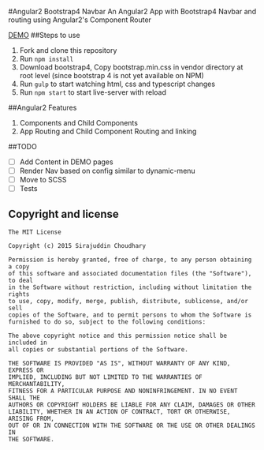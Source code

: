 #Angular2 Bootstrap4 Navbar
An Angular2 App with Bootstrap4 Navbar and routing using Angular2's Component Router

[DEMO](http://sirajc.github.io/angular2-bs4-navbar)
##Steps to use
1. Fork and clone this repository
1. Run `npm install`
1. Download bootstrap4, Copy bootstrap.min.css in vendor directory at root level (since bootstrap 4 is not yet available on NPM)
1. Run `gulp` to start watching html, css and typescript changes
1. Run `npm start` to start live-server with reload

##Angular2 Features
1. Components and Child Components
1. App Routing and Child Component Routing and linking

##TODO
- [ ] Add Content in DEMO pages
- [ ] Render Nav based on config similar to dynamic-menu
- [ ] Move to SCSS
- [ ] Tests

## Copyright and license

	The MIT License

	Copyright (c) 2015 Sirajuddin Choudhary

	Permission is hereby granted, free of charge, to any person obtaining a copy
	of this software and associated documentation files (the "Software"), to deal
	in the Software without restriction, including without limitation the rights
	to use, copy, modify, merge, publish, distribute, sublicense, and/or sell
	copies of the Software, and to permit persons to whom the Software is
	furnished to do so, subject to the following conditions:

	The above copyright notice and this permission notice shall be included in
	all copies or substantial portions of the Software.

	THE SOFTWARE IS PROVIDED "AS IS", WITHOUT WARRANTY OF ANY KIND, EXPRESS OR
	IMPLIED, INCLUDING BUT NOT LIMITED TO THE WARRANTIES OF MERCHANTABILITY,
	FITNESS FOR A PARTICULAR PURPOSE AND NONINFRINGEMENT. IN NO EVENT SHALL THE
	AUTHORS OR COPYRIGHT HOLDERS BE LIABLE FOR ANY CLAIM, DAMAGES OR OTHER
	LIABILITY, WHETHER IN AN ACTION OF CONTRACT, TORT OR OTHERWISE, ARISING FROM,
	OUT OF OR IN CONNECTION WITH THE SOFTWARE OR THE USE OR OTHER DEALINGS IN
	THE SOFTWARE.
